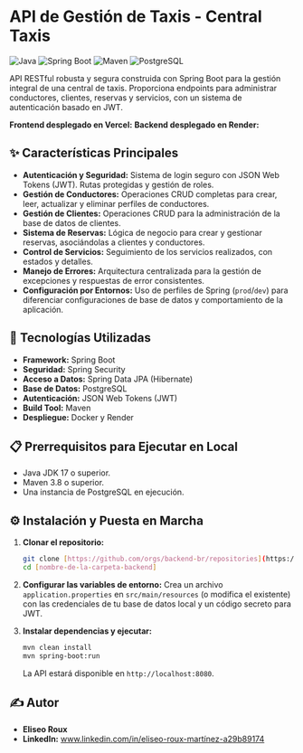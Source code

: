 # API de Gestión de Taxis - Central Taxis

![Java](https://img.shields.io/badge/Java-17-blue)
![Spring Boot](https://img.shields.io/badge/Spring_Boot-2.7.18-green)
![Maven](https://img.shields.io/badge/Maven-3.8.5-red)
![PostgreSQL](https://img.shields.io/badge/Database-PostgreSQL-blue)

API RESTful robusta y segura construida con Spring Boot para la gestión integral de una central de taxis. Proporciona endpoints para administrar conductores, clientes, reservas y servicios, con un sistema de autenticación basado en JWT.

**Frontend desplegado en Vercel:** 
**Backend desplegado en Render:** 

## ✨ Características Principales

* **Autenticación y Seguridad:** Sistema de login seguro con JSON Web Tokens (JWT). Rutas protegidas y gestión de roles.
* **Gestión de Conductores:** Operaciones CRUD completas para crear, leer, actualizar y eliminar perfiles de conductores.
* **Gestión de Clientes:** Operaciones CRUD para la administración de la base de datos de clientes.
* **Sistema de Reservas:** Lógica de negocio para crear y gestionar reservas, asociándolas a clientes y conductores.
* **Control de Servicios:** Seguimiento de los servicios realizados, con estados y detalles.
* **Manejo de Errores:** Arquitectura centralizada para la gestión de excepciones y respuestas de error consistentes.
* **Configuración por Entornos:** Uso de perfiles de Spring (`prod`/`dev`) para diferenciar configuraciones de base de datos y comportamiento de la aplicación.

## 🚀 Tecnologías Utilizadas

* **Framework:** Spring Boot
* **Seguridad:** Spring Security
* **Acceso a Datos:** Spring Data JPA (Hibernate)
* **Base de Datos:** PostgreSQL
* **Autenticación:** JSON Web Tokens (JWT)
* **Build Tool:** Maven
* **Despliegue:** Docker y Render

## 📋 Prerrequisitos para Ejecutar en Local

* Java JDK 17 o superior.
* Maven 3.8 o superior.
* Una instancia de PostgreSQL en ejecución.

## ⚙️ Instalación y Puesta en Marcha

1.  **Clonar el repositorio:**
    ```bash
    git clone [https://github.com/orgs/backend-br/repositories](https://github.com/orgs/backend-br/repositories)
    cd [nombre-de-la-carpeta-backend]
    ```

2.  **Configurar las variables de entorno:**
    Crea un archivo `application.properties` en `src/main/resources` (o modifica el existente) con las credenciales de tu base de datos local y un código secreto para JWT.

3.  **Instalar dependencias y ejecutar:**
    ```bash
    mvn clean install
    mvn spring-boot:run
    ```
    La API estará disponible en `http://localhost:8080`.

## ✍️ Autor

* **Eliseo Roux**
* **LinkedIn:** www.linkedin.com/in/eliseo-roux-martínez-a29b89174
